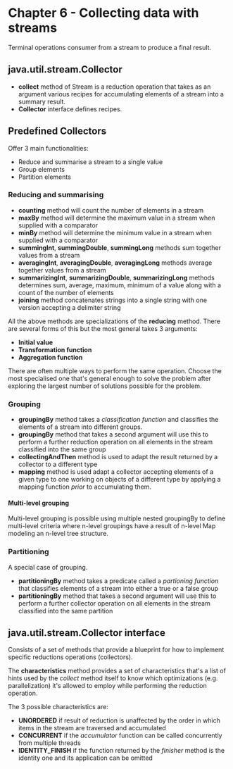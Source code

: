 # Chapter 6 - Collecting data with streams

Terminal operations consumer from a stream to produce a final result.

## java.util.stream.Collector

- **collect** method of Stream is a reduction operation that takes as an argument various recipes for accumulating elements of a stream into a summary result.
- **Collector** interface defines recipes.

## Predefined Collectors

Offer 3 main functionalities:
- Reduce and summarise a stream to a single value
- Group elements
- Partition elements

### Reducing and summarising

- **counting** method will count the number of elements in a stream
- **maxBy** method will determine the maximum value in a stream when supplied with a comparator
- **minBy** method will determine the minimum value in a stream when supplied with a comparator
- **summingInt**, **summingDouble**, **summingLong** methods sum together values from a stream
- **averagingInt**, **averagingDouble**, **averagingLong** methods average together values from a stream
- **summarizingInt**, **summarizingDouble**, **summarizingLong** methods determines sum, average, maximum, minimum of a value along with a count of the number of elements
- **joining** method concatenates strings into a single string with one version accepting a delimiter string

All the above methods are specializations of the **reducing** method. There are several forms of this but the most general takes 3 arguments:
- **Initial value**
- **Transformation function**
- **Aggregation function**

There are often multiple ways to perform the same operation. Choose the most specialised one that's general enough to solve the problem after exploring the largest number of solutions possible for the problem.

### Grouping

- **groupingBy** method takes a *classification function* and classifies the elements of a stream into different groups.
- **groupingBy** method that takes a second argument will use this to perform a further reduction operation on all elements in the stream classified into the same group
- **collectingAndThen** method is used to adapt the result returned by a collector to a different type
- **mapping** method is used adapt a collector accepting elements of a given type to one working on objects of a different type by applying a mapping function *prior* to accumulating them.

#### Multi-level grouping

Multi-level grouping is possible using multiple nested groupingBy to define multi-level criteria where n-level groupings have a result of n-level Map modeling an n-level tree structure.

### Partitioning

A special case of grouping.  

- **partitioningBy** method takes a predicate called a *partioning function* that classifies elements of a stream into either a true or a false group
- **partitioningBy** method that takes a second argument will use this to perform a further collector operation on all elements in the stream classified into the same partition

## java.util.stream.Collector interface

Consists of a set of methods that provide a blueprint for how to implement specific reductions operations (collectors).  

The **characteristics** method provides a set of characteristics that's a list of hints used by the *collect* method itself to know which optimizations (e.g. parallelization) it's allowed to employ while performing the reduction operation. 

The 3 possible characteristics are:
- **UNORDERED** if result of reduction is unaffected by the order in which items in the stream are traversed and accumulated
- **CONCURRENT** if the *accumulator* function can be called concurrently from multiple threads
- **IDENTITY_FINISH** if the function returned by the *finisher* method is the identity one and its application can be omitted

